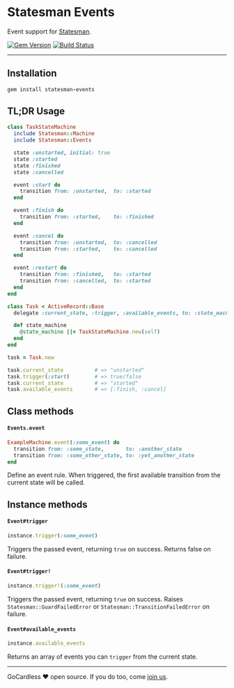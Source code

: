 # Statesman Events

Event support for [Statesman](https://github.com/gocardless/statesman).

[![Gem Version](https://badge.fury.io/rb/statesman-events.png)](http://badge.fury.io/rb/statesman-events)
[![Build Status](https://travis-ci.org/gocardless/statesman-events.svg?branch=master)](https://travis-ci.org/gocardless/statesman-events)

---

## Installation

```ruby
gem install statesman-events
```

## TL;DR Usage

```ruby
class TaskStateMachine
  include Statesman::Machine
  include Statesman::Events

  state :unstarted, initial: true
  state :started
  state :finished
  state :cancelled

  event :start do
    transition from: :unstarted,  to: :started
  end

  event :finish do
    transition from: :started,    to: :finished
  end

  event :cancel do
    transition from: :unstarted,  to: :cancelled
    transition from: :started,    to: :cancelled
  end

  event :restart do
    transition from: :finished,   to: :started
    transition from: :cancelled,  to: :started
  end
end

class Task < ActiveRecord::Base
  delegate :current_state, :trigger, :available_events, to: :state_machine

  def state_machine
    @state_machine ||= TaskStateMachine.new(self)
  end
end

task = Task.new

task.current_state          # => "unstarted"
task.trigger(:start)        # => true/false
task.current_state          # => "started"
task.available_events       # => [:finish, :cancel]
```

## Class methods

#### `Events.event`
```ruby
ExampleMachine.event(:some_event) do
  transition from: :some_state,       to: :another_state
  transition from: :some_other_state, to: :yet_another_state
end
```
Define an event rule. When triggered, the first available transition from the
current state will be called.

## Instance methods

#### `Event#trigger`
```ruby
instance.trigger(:some_event)
```
Triggers the passed event, returning `true` on success. Returns false on
failure.

#### `Event#trigger!`
```ruby
instance.trigger!(:some_event)
```
Triggers the passed event, returning `true` on success. Raises
`Statesman::GuardFailedError` or `Statesman::TransitionFailedError` on failure.

#### `Event#available_events`
```ruby
instance.available_events
```
Returns an array of events you can `trigger` from the current state.

---

GoCardless ♥ open source. If you do too, come [join us](https://gocardless.com/jobs#software-engineer).
